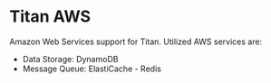 # Titan AWS

Amazon Web Services support for Titan. Utilized AWS services are:

* Data Storage: DynamoDB
* Message Queue: ElastiCache - Redis
